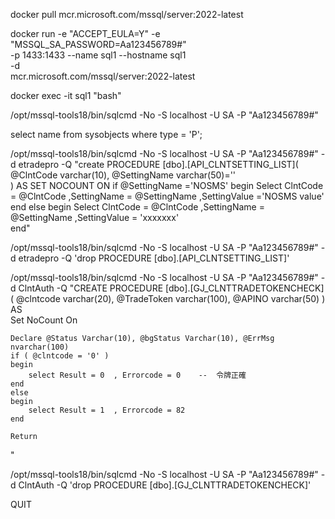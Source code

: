 docker pull mcr.microsoft.com/mssql/server:2022-latest

docker run -e "ACCEPT_EULA=Y" -e "MSSQL_SA_PASSWORD=Aa123456789#" \
-p 1433:1433 --name sql1 --hostname sql1 \
-d \
mcr.microsoft.com/mssql/server:2022-latest

docker exec -it sql1 "bash"

/opt/mssql-tools18/bin/sqlcmd -No -S localhost -U SA -P "Aa123456789#"


select name from sysobjects where type = 'P';


/opt/mssql-tools18/bin/sqlcmd -No -S localhost -U SA -P "Aa123456789#" -d etradepro -Q "create PROCEDURE [dbo].[API_CLNTSETTING_LIST](
	@ClntCode	varchar(10),
	@SettingName	varchar(50)=''  
)
AS
SET NOCOUNT ON 
if  @SettingName ='NOSMS'
begin 
	Select	ClntCode = @ClntCode ,SettingName = @SettingName ,SettingValue ='NOSMS value'  
end
else
begin
   Select	ClntCode = @ClntCode ,SettingName = @SettingName ,SettingValue = 'xxxxxxx'  	
end"


/opt/mssql-tools18/bin/sqlcmd -No -S localhost -U SA -P "Aa123456789#" -d etradepro -Q 'drop PROCEDURE [dbo].[API_CLNTSETTING_LIST]'


/opt/mssql-tools18/bin/sqlcmd -No -S localhost -U SA -P "Aa123456789#" -d ClntAuth -Q "CREATE PROCEDURE [dbo].[GJ_CLNTTRADETOKENCHECK](
  @clntcode varchar(20),
  @TradeToken varchar(100),
  @APINO	varchar(50) 
)
AS  
Set NoCount On
 
	Declare @Status Varchar(10), @bgStatus Varchar(10), @ErrMsg nvarchar(100)
	if ( @clntcode = '0' )  
	begin
		select Result = 0  , Errorcode = 0    --  令牌正確			
	end
	else
	begin		
		select Result = 1  , Errorcode = 82   		
	end
 
	Return
"

/opt/mssql-tools18/bin/sqlcmd -No -S localhost -U SA -P "Aa123456789#" -d ClntAuth -Q 'drop PROCEDURE [dbo].[GJ_CLNTTRADETOKENCHECK]'

QUIT